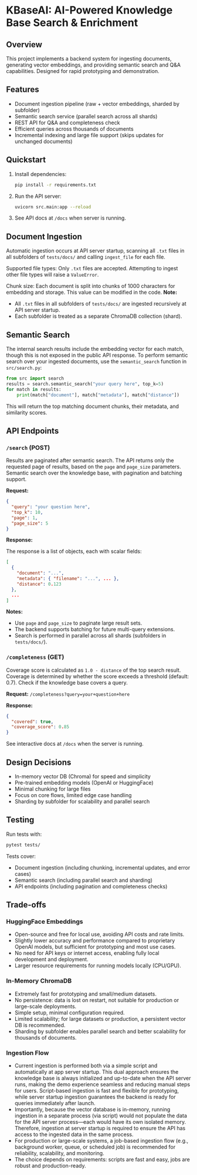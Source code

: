 # KBaseAI: AI-Powered Knowledge Base Search & Enrichment

## Overview
This project implements a backend system for ingesting documents, generating vector embeddings, and providing semantic search and Q&A capabilities. Designed for rapid prototyping and demonstration.

## Features
- Document ingestion pipeline (raw + vector embeddings, sharded by subfolder)
- Semantic search service (parallel search across all shards)
- REST API for Q&A and completeness check
- Efficient queries across thousands of documents
- Incremental indexing and large file support (skips updates for unchanged documents)

## Quickstart
1. Install dependencies:
   ```bash
   pip install -r requirements.txt
   ```
2. Run the API server:
   ```bash
   uvicorn src.main:app --reload
   ```
3. See API docs at `/docs` when server is running.

## Document Ingestion
Automatic ingestion occurs at API server startup, scanning all `.txt` files in all subfolders of `tests/docs/` and calling `ingest_file` for each file.

Supported file types: Only `.txt` files are accepted. Attempting to ingest other file types will raise a `ValueError`.

Chunk size: Each document is split into chunks of 1000 characters for embedding and storage. This value can be modified in the code.
**Note:**
- All `.txt` files in all subfolders of `tests/docs/` are ingested recursively at API server startup.
- Each subfolder is treated as a separate ChromaDB collection (shard).

## Semantic Search
The internal search results include the embedding vector for each match, though this is not exposed in the public API response.
To perform semantic search over your ingested documents, use the `semantic_search` function in `src/search.py`:

```python
from src import search
results = search.semantic_search("your query here", top_k=5)
for match in results:
    print(match["document"], match["metadata"], match["distance"])
```
This will return the top matching document chunks, their metadata, and similarity scores.

## API Endpoints

### `/search` (POST)
Results are paginated after semantic search. The API returns only the requested page of results, based on the `page` and `page_size` parameters.
Semantic search over the knowledge base, with pagination and batching support.

**Request:**
```json
{
  "query": "your question here",
  "top_k": 10,
  "page": 1,
  "page_size": 5
}
```

**Response:**

The response is a list of objects, each with scalar fields:
```json
[
  {
    "document": "...",
    "metadata": { "filename": "...", ... },
    "distance": 0.123
  },
  ...
]
```

**Notes:**
- Use `page` and `page_size` to paginate large result sets.
- The backend supports batching for future multi-query extensions.
- Search is performed in parallel across all shards (subfolders in `tests/docs/`).

### `/completeness` (GET)
Coverage score is calculated as `1.0 - distance` of the top search result. Coverage is determined by whether the score exceeds a threshold (default: 0.7).
Check if the knowledge base covers a query.

**Request:**
`/completeness?query=your+question+here`

**Response:**
```json
{
  "covered": true,
  "coverage_score": 0.85
}
```

See interactive docs at `/docs` when the server is running.

## Design Decisions
- In-memory vector DB (Chroma) for speed and simplicity
- Pre-trained embedding models (OpenAI or HuggingFace)
- Minimal chunking for large files
- Focus on core flows, limited edge case handling
- Sharding by subfolder for scalability and parallel search

## Testing
Run tests with:
```bash
pytest tests/
```
Tests cover:
- Document ingestion (including chunking, incremental updates, and error cases)
- Semantic search (including parallel search and sharding)
- API endpoints (including pagination and completeness checks)

## Trade-offs

### HuggingFace Embeddings

- Open-source and free for local use, avoiding API costs and rate limits.
- Slightly lower accuracy and performance compared to proprietary OpenAI models, but sufficient for prototyping and most use cases.
- No need for API keys or internet access, enabling fully local development and deployment.
- Larger resource requirements for running models locally (CPU/GPU).

### In-Memory ChromaDB

- Extremely fast for prototyping and small/medium datasets.
- No persistence: data is lost on restart, not suitable for production or large-scale deployments.
- Simple setup, minimal configuration required.
- Limited scalability; for large datasets or production, a persistent vector DB is recommended.
- Sharding by subfolder enables parallel search and better scalability for thousands of documents.

### Ingestion Flow

- Current ingestion is performed both via a simple script and automatically at app server startup. This dual approach ensures the knowledge base is always initialized and up-to-date when the API server runs, making the demo experience seamless and reducing manual steps for users. Script-based ingestion is fast and flexible for prototyping, while server startup ingestion guarantees the backend is ready for queries immediately after launch.
- Importantly, because the vector database is in-memory, running ingestion in a separate process (via script) would not populate the data for the API server process—each would have its own isolated memory. Therefore, ingestion at server startup is required to ensure the API has access to the ingested data in the same process.
- For production or large-scale systems, a job-based ingestion flow (e.g., background worker, queue, or scheduled job) is recommended for reliability, scalability, and monitoring.
- The choice depends on requirements: scripts are fast and easy, jobs are robust and production-ready.